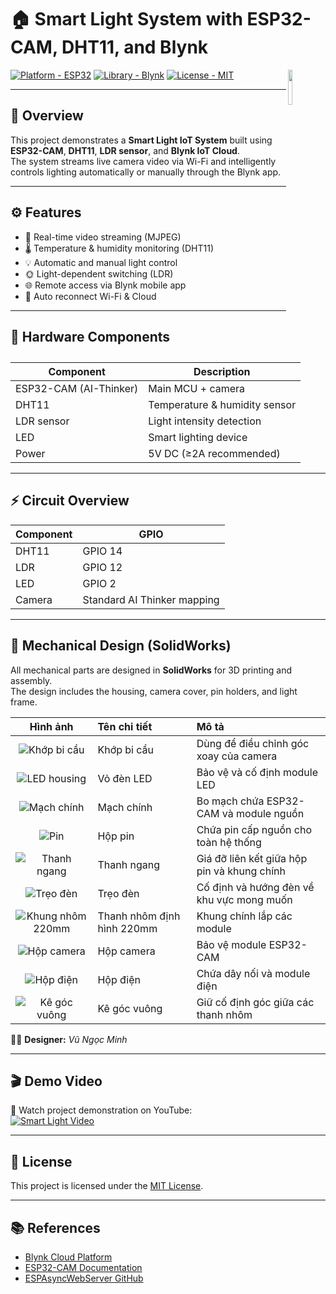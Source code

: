 # 🏠 Smart Light System with ESP32-CAM, DHT11, and Blynk
<img src="https://user-images.githubusercontent.com/47092672/97660147-142f1f00-1ab4-11eb-9d14-48f30a666cdc.PNG" width="12%" align="right">

[![Platform - ESP32](https://img.shields.io/badge/Platform-ESP32-blue)](https://www.espressif.com/en/products/socs/esp32)
[![Library - Blynk](https://img.shields.io/badge/Library-Blynk-green)](https://blynk.io/)
[![License - MIT](https://img.shields.io/badge/License-MIT-yellow.svg)](https://opensource.org/licenses/MIT)

---

## 🧩 Overview

This project demonstrates a **Smart Light IoT System** built using **ESP32-CAM**, **DHT11**, **LDR sensor**, and **Blynk IoT Cloud**.  
The system streams live camera video via Wi-Fi and intelligently controls lighting automatically or manually through the Blynk app.

---

## ⚙️ Features

- 📸 Real-time video streaming (MJPEG)
- 🌡️ Temperature & humidity monitoring (DHT11)
- 💡 Automatic and manual light control
- 🌞 Light-dependent switching (LDR)
- 🌐 Remote access via Blynk mobile app
- 🔁 Auto reconnect Wi-Fi & Cloud

---

## 🧰 Hardware Components

| Component | Description |
|------------|-------------|
| ESP32-CAM (AI-Thinker) | Main MCU + camera |
| DHT11 | Temperature & humidity sensor |
| LDR sensor | Light intensity detection |
| LED | Smart lighting device |
| Power | 5V DC (≥2A recommended) |

---

## ⚡ Circuit Overview

| Component | GPIO |
|------------|------|
| DHT11 | GPIO 14 |
| LDR | GPIO 12 |
| LED | GPIO 2 |
| Camera | Standard AI Thinker mapping |

---

## 🧩 Mechanical Design (SolidWorks)

All mechanical parts are designed in **SolidWorks** for 3D printing and assembly.  
The design includes the housing, camera cover, pin holders, and light frame.

| Hình ảnh | Tên chi tiết | Mô tả |
|:--:|:--|:--|
| ![Khớp bi cầu](images/khopbicau.PNG) | Khớp bi cầu | Dùng để điều chỉnh góc xoay của camera |
| ![LED housing](images/led.PNG) | Vỏ đèn LED | Bảo vệ và cố định module LED |
| ![Mạch chính](images/machchinh.PNG) | Mạch chính | Bo mạch chứa ESP32-CAM và module nguồn |
| ![Pin](images/pin.PNG) | Hộp pin | Chứa pin cấp nguồn cho toàn hệ thống |
| ![Thanh ngang](images/thanhngang.PNG) | Thanh ngang | Giá đỡ liên kết giữa hộp pin và khung chính |
| ![Trẹo đèn](images/treoden.PNG) | Trẹo đèn | Cố định và hướng đèn về khu vực mong muốn |
| ![Khung nhôm 220mm](images/220mm.PNG) | Thanh nhôm định hình 220mm | Khung chính lắp các module |
| ![Hộp camera](images/hopcam.PNG) | Hộp camera | Bảo vệ module ESP32-CAM |
| ![Hộp điện](images/hopdien.PNG) | Hộp điện | Chứa dây nối và module điện |
| ![Kê góc vuông](images/kegocvuong.PNG) | Kê góc vuông | Giữ cố định góc giữa các thanh nhôm |

👨‍💻 **Designer:** *Vũ Ngọc Minh*

---

## 🎬 Demo Video

🎥 Watch project demonstration on YouTube:  
[![Smart Light Video](https://img.youtube.com/vi/zmhjNo55GJg/0.jpg)](https://youtu.be/zmhjNo55GJg)

---

## 🧾 License

This project is licensed under the [MIT License](https://opensource.org/licenses/MIT).

---

## 📚 References

- [Blynk Cloud Platform](https://blynk.cloud/)
- [ESP32-CAM Documentation](https://randomnerdtutorials.com/esp32-cam-projects/)
- [ESPAsyncWebServer GitHub](https://github.com/me-no-dev/ESPAsyncWebServer)
